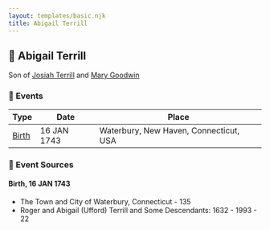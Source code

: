 ```yaml
---
layout: templates/basic.njk
title: Abigail Terrill
---
```

## 🔵 Abigail Terrill

Son of [Josiah Terrill](/people/8/80183041) and [Mary Goodwin](/people/4/49404198)

### 📆 Events

Type | Date | Place
------ | ------ | ------
[Birth](#event-74263ae1-6e40-406e-bb64-93ef19457539) | 16 JAN 1743 | Waterbury, New Haven, Connecticut, USA

### 📰 Event Sources

#### <a id="event-74263ae1-6e40-406e-bb64-93ef19457539"></a> Birth, 16 JAN 1743
* The Town and City of Waterbury, Connecticut  - 135
* Roger and Abigail (Ufford) Terrill and Some Descendants: 1632 - 1993  - 22